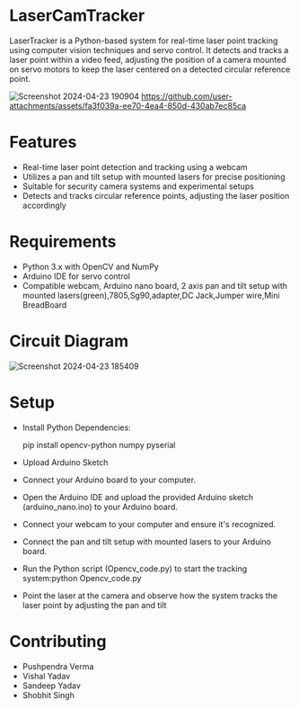 # LaserCamTracker

LaserTracker is a Python-based system for real-time laser point tracking using computer vision techniques and servo control. It detects and tracks a laser point within a video feed, adjusting the position of a camera mounted on servo motors to keep the laser centered on a detected circular reference point.

![Screenshot 2024-04-23 190904](https://github.com/VERMA-1/LaserCamTracker/assets/97395660/297d52ea-335a-46f5-b5d3-8281fdeb4966)
https://github.com/user-attachments/assets/fa3f039a-ee70-4ea4-850d-430ab7ec85ca


# Features
+ Real-time laser point detection and tracking using a webcam
+  Utilizes a pan and tilt setup with mounted lasers for precise positioning
+ Suitable for security camera systems and experimental setups
+ Detects and tracks circular reference points, adjusting the laser position accordingly
  
# Requirements
- Python 3.x with OpenCV and NumPy
- Arduino IDE for servo control
- Compatible webcam, Arduino nano board, 2 axis pan and tilt setup with mounted lasers(green),7805,Sg90,adapter,DC Jack,Jumper wire,Mini BreadBoard

# Circuit Diagram

![Screenshot 2024-04-23 185409](https://github.com/VERMA-1/LaserCamTracker/assets/97395660/7408645b-3110-48aa-b055-c6da168dd5f6)

# Setup
- Install Python Dependencies:

  pip install opencv-python numpy pyserial

- Upload Arduino Sketch

- Connect your Arduino board to your computer.

- Open the Arduino IDE and upload the provided Arduino sketch (arduino_nano.ino) to your Arduino board.

- Connect your webcam to your computer and ensure it's recognized.

- Connect the pan and tilt setup with mounted lasers to your Arduino board.

- Run the Python script (Opencv_code.py) to start the tracking system:python Opencv_code.py

- Point the laser at the camera and observe how the system tracks the laser point by adjusting the pan and tilt
  
# Contributing
 - Pushpendra Verma
 - Vishal Yadav
 - Sandeep Yadav
 - Shobhit Singh
